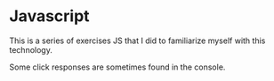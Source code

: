 # Javascript

This is a series of exercises JS that I did to familiarize myself with this technology. 




Some click responses are sometimes found in the console.

